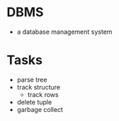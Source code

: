 # DBMS
- a database management system

# Tasks
- parse tree
- track structure
    - track rows
- delete tuple
- garbage collect
